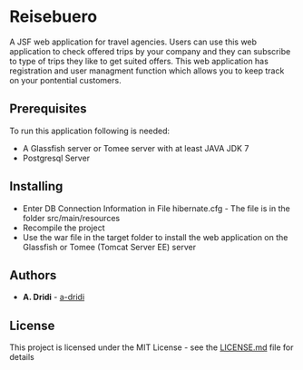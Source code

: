 # Reisebuero
A JSF web application for travel agencies. Users can use this web application to check offered trips by your company and they can subscribe to type of trips they like to get suited offers. This web application has registration and user managment function which allows you to keep track on your pontential customers. 


## Prerequisites
To run this application following is needed:
* A Glassfish server or Tomee server with at least JAVA JDK 7
* Postgresql Server

## Installing
* Enter DB Connection Information in File hibernate.cfg - The file is in the folder src/main/resources
* Recompile the project 
* Use the war file in the target folder to install the web application on the Glassfish or Tomee (Tomcat Server EE) server

## Authors

* **A. Dridi** - [a-dridi](https://github.com/a-dridi/)

## License

This project is licensed under the MIT License - see the [LICENSE.md](LICENSE.md) file for details
